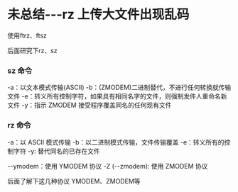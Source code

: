 # 未总结---rz 上传大文件出现乱码

使用ftrz、ftsz

后面研究下rz、sz

### sz 命令
-a：以文本模式传输(ASCII)
-b：(ZMODEM)二进制替代，不进行任何转换就传输文件
-e：转义所有控制字符，如果具有相同名字的文件，则强制发件人重命名新文件
-y：指示 ZMODEM 接受程序覆盖同名的任何现有文件

### rz 命令
-a：以 ASCII 模式传输
-b：以二进制模式传输，文件传输覆盖
-e：转义所有的控制字符
-y: 替代同名的已存在文件

--ymodem：使用 YMODEM 协议
-Z (--zmodem): 使用 ZMODEM 协议

后面了解下这几种协议 YMODEM、ZMODEM等